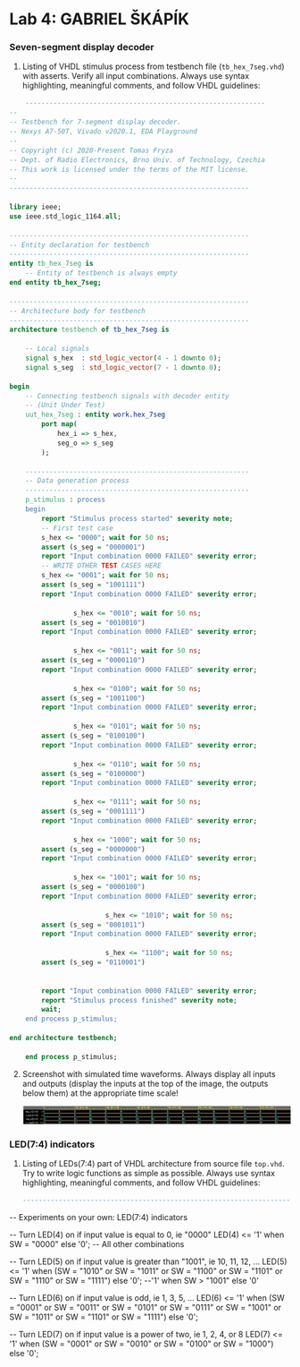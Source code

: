 # Lab 4: GABRIEL ŠKÁPÍK

### Seven-segment display decoder

1. Listing of VHDL stimulus process from testbench file (`tb_hex_7seg.vhd`) with asserts. Verify all input combinations. Always use syntax highlighting, meaningful comments, and follow VHDL guidelines:

```vhdl
    ------------------------------------------------------------
--
-- Testbench for 7-segment display decoder.
-- Nexys A7-50T, Vivado v2020.1, EDA Playground
--
-- Copyright (c) 2020-Present Tomas Fryza
-- Dept. of Radio Electronics, Brno Univ. of Technology, Czechia
-- This work is licensed under the terms of the MIT license.
--
------------------------------------------------------------

library ieee;
use ieee.std_logic_1164.all;

------------------------------------------------------------
-- Entity declaration for testbench
------------------------------------------------------------
entity tb_hex_7seg is
    -- Entity of testbench is always empty
end entity tb_hex_7seg;

------------------------------------------------------------
-- Architecture body for testbench
------------------------------------------------------------
architecture testbench of tb_hex_7seg is

    -- Local signals
    signal s_hex  : std_logic_vector(4 - 1 downto 0);
    signal s_seg  : std_logic_vector(7 - 1 downto 0);

begin
    -- Connecting testbench signals with decoder entity
    -- (Unit Under Test)
    uut_hex_7seg : entity work.hex_7seg
        port map(
            hex_i => s_hex,
            seg_o => s_seg
        );

    --------------------------------------------------------
    -- Data generation process
    --------------------------------------------------------
    p_stimulus : process
    begin
        report "Stimulus process started" severity note;
        -- First test case
        s_hex <= "0000"; wait for 50 ns;
        assert (s_seg = "0000001")
        report "Input combination 0000 FAILED" severity error;
        -- WRITE OTHER TEST CASES HERE
        s_hex <= "0001"; wait for 50 ns;
        assert (s_seg = "1001111")
        report "Input combination 0000 FAILED" severity error;
        
                s_hex <= "0010"; wait for 50 ns;
        assert (s_seg = "0010010")
        report "Input combination 0000 FAILED" severity error;
        
                s_hex <= "0011"; wait for 50 ns;
        assert (s_seg = "0000110")
        report "Input combination 0000 FAILED" severity error;
        
                s_hex <= "0100"; wait for 50 ns;
        assert (s_seg = "1001100")
        report "Input combination 0000 FAILED" severity error;
        
                s_hex <= "0101"; wait for 50 ns;
        assert (s_seg = "0100100")
        report "Input combination 0000 FAILED" severity error;
        
                s_hex <= "0110"; wait for 50 ns;
        assert (s_seg = "0100000")
        report "Input combination 0000 FAILED" severity error;
        
                s_hex <= "0111"; wait for 50 ns;
        assert (s_seg = "0001111")
        report "Input combination 0000 FAILED" severity error;
        
                s_hex <= "1000"; wait for 50 ns;
        assert (s_seg = "0000000")
        report "Input combination 0000 FAILED" severity error;
        
                s_hex <= "1001"; wait for 50 ns;
        assert (s_seg = "0000100")
        report "Input combination 0000 FAILED" severity error;
        
                        s_hex <= "1010"; wait for 50 ns;
        assert (s_seg = "0001011")
        report "Input combination 0000 FAILED" severity error;
        
                        s_hex <= "1100"; wait for 50 ns;
        assert (s_seg = "0110001")
        
        
        report "Input combination 0000 FAILED" severity error;
        report "Stimulus process finished" severity note;
        wait;
	end process p_stimulus;
    
end architecture testbench;

    end process p_stimulus;
```

2. Screenshot with simulated time waveforms. Always display all inputs and outputs (display the inputs at the top of the image, the outputs below them) at the appropriate time scale!

   ![your figure](https://github.com/ezSKAP/digital-electronics-1/blob/main/Labs/images/obrazek.png)

### LED(7:4) indicators

1. Listing of LEDs(7:4) part of VHDL architecture from source file `top.vhd`. Try to write logic functions as simple as possible. Always use syntax highlighting, meaningful comments, and follow VHDL guidelines:

   ```vhdl
   --------------------------------------------------------------------
-- Experiments on your own: LED(7:4) indicators

-- Turn LED(4) on if input value is equal to 0, ie "0000"
 LED(4) <= '1' when SW = "0000" else '0'; -- All other combinations

 -- Turn LED(5) on if input value is greater than "1001", ie 10, 11, 12, ...
 LED(5) <= '1' when (SW = "1010" or SW = "1011" or SW = "1100" or SW = "1101" or SW = "1110" or SW = "1111") else '0'; --'1' when SW > "1001" else '0'

 -- Turn LED(6) on if input value is odd, ie 1, 3, 5, ...
 LED(6) <= '1' when (SW = "0001" or SW = "0011" or SW = "0101" or SW = "0111" or SW = "1001" or SW = "1011" or SW = "1101" or SW = "1111") else '0';

 -- Turn LED(7) on if input value is a power of two, ie 1, 2, 4, or 8
 LED(7) <= '1' when (SW = "0001" or SW = "0010" or SW = "0100" or SW = "1000") else '0';
   ```

